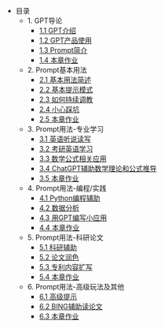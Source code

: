 - 目录
    - 1\. GPT导论
        - [1.1 GPT介绍](folder1/GPT介绍.md)
        - [1.2 GPT产品使用](folder1/GPT介绍.md)
        - [1.3 Prompt简介](folder1/Prompt简介.md)
        - [1.4 本章作业](folder1/本章作业（思考题）.md)
    - 2\. Prompt基本用法
        - [2.1 基本用法简述](folder2/基本用法简述.md)
        - [2.2 基本提示模式](folder2/基本提示模式.md)
        - [2.3 如何持续调教](folder2/持续调教prompt.md)
        - [2.4 小心踩坑](folder2/小心踩坑.md)
        - [2.5 本章作业](folder2/本节作业（必选题）.md)
    - 3\. Prompt用法-专业学习
        - [3.1 英语听说读写](folder3/英语听说读写.md)
        - [3.2 考研英语学习](folder3/考研英语学习.md)
        - [3.3 数学公式相关应用](folder3/数学公式相关应用.md)
        - [3.4 ChatGPT辅助数学理论和公式推导](folder3/ChatGPT辅助数学理论和公式推导.md)
        - [3.5 本章作业](folder3/本节作业（选做题1）.md)
    - 4\. Prompt用法-编程/实践
        - [4.1 Python编程辅助](Python编程辅助.md) 
        - [4.2 数据分析](folder4/数据分析.md)
        - [4.3 用GPT编写小应用](folder4/用GPT编写小应用.md)
        - [4.4 本章作业](folder4/本节作业（选做题2）.md)
    - 5\. Prompt用法-科研论文
        - [5.1 科研辅助](folder5/科研辅助.md)
        - [5.2 论文润色](folder5/论文润色.md)
        - [5.3 专利内容扩写](folder5/专利内容扩写.md)
        - [5.4 本章作业](folder5/本节作业（选做题3）.md)
    - 6\. Prompt用法-高级玩法及其他
        - [6.1 高级提示](folder6/高级提示.md)
        - [6.2 BING辅助读论文](folder6/BING辅助读论文.md)
        - [6.3 本章作业](folder6/本节作业（选做题4）.md)  
           
